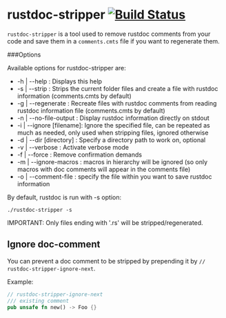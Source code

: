 # rustdoc-stripper [![Build Status](https://api.travis-ci.org/GuillaumeGomez/rustdoc-stripper.png?branch=master)](https://travis-ci.org/GuillaumeGomez/rustdoc-stripper)

`rustdoc-stripper` is a tool used to remove rustdoc comments from your code and save them in a
`comments.cmts` file if you want to regenerate them.

###Options

Available options for rustdoc-stripper are:

* -h | --help             : Displays this help
* -s | --strip            : Strips the current folder files and create a file with rustdoc information (comments.cmts by default)
* -g | --regenerate       : Recreate files with rustdoc comments from reading rustdoc information file (comments.cmts by default)
* -n | --no-file-output   : Display rustdoc information directly on stdout
* -i | --ignore [filename]: Ignore the specified file, can be repeated as much as needed, only used when stripping files, ignored otherwise
* -d | --dir [directory]  : Specify a directory path to work on, optional
* -v | --verbose          : Activate verbose mode
* -f | --force            : Remove confirmation demands
* -m | --ignore-macros    : macros in hierarchy will be ignored (so only macros with doc comments will appear in the comments file)
* -o | --comment-file     : specify the file within you want to save rustdoc information

By default, rustdoc is run with -s option:

```Shell
./rustdoc-stripper -s
```

IMPORTANT: Only files ending with '.rs' will be stripped/regenerated.

## Ignore doc-comment

You can prevent a doc comment to be stripped by prepending it by `// rustdoc-stripper-ignore-next`.

Example:

```rust
// rustdoc-stripper-ignore-next
/// existing comment
pub unsafe fn new() -> Foo {}
```
